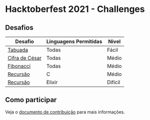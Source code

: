 # Hacktoberfest 2021 - Challenges

## Desafios

Desafio | Linguagens Permitidas | Nível
--------|-----------------------|------
[Tabuada](/tabuada/README.md) | Todas | Fácil
[Cifra de César](/cifra-de-cesar/README.md) | Todas | Médio
[Fibonacci](/fibonacci/README.md) | Todas | Médio
[Recursão](/string_c/README.md) | C | Médio
[Recursão](/recursao/README.md) | Elixir | Difícil

## Como participar
Veja o [documento de contribuição](CONTRIBUTING.md) para mais informações.

